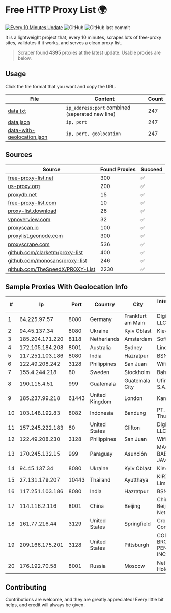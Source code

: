 
# Free HTTP Proxy List 🌍

[![Every 10 Minutes Update](https://github.com/mertguvencli/http-proxy-list/actions/workflows/main.yml/badge.svg?branch=main)](https://github.com/mertguvencli/http-proxy-list/actions/workflows/main.yml)
![GitHub](https://img.shields.io/github/license/mertguvencli/http-proxy-list)
![GitHub last commit](https://img.shields.io/github/last-commit/mertguvencli/http-proxy-list)

It is a lightweight project that, every 10 minutes, scrapes lots of free-proxy sites, validates if it works, and serves a clean proxy list.


> Scraper found **4395** proxies at the latest update. Usable proxies are below.

## Usage

Click the file format that you want and copy the URL.


|File|Content|Count|
|----|-------|-----|
|[data.txt](https://raw.githubusercontent.com/mertguvencli/http-proxy-list/main/proxy-list/data.txt)|`ip_address:port` combined (seperated new line)|247|
|[data.json](https://raw.githubusercontent.com/mertguvencli/http-proxy-list/main/proxy-list/data.json)|`ip, port`|247|
|[data-with-geolocation.json](https://raw.githubusercontent.com/mertguvencli/http-proxy-list/main/proxy-list/data-with-geolocation.json)|`ip, port, geolocation`|247|

## Sources

|Source|Found Proxies|Succeed|
|------|-------------|-------|
|[free-proxy-list.net](https://free-proxy-list.net)|300|✅|
|[us-proxy.org](https://www.us-proxy.org)|200|✅|
|[proxydb.net](http://proxydb.net)|15|✅|
|[free-proxy-list.com](https://free-proxy-list.com/?page=&port=&type%5B%5D=http&type%5B%5D=https&up_time=0&search=Search)|10|✅|
|[proxy-list.download](https://www.proxy-list.download/HTTP)|26|✅|
|[vpnoverview.com](https://vpnoverview.com/privacy/anonymous-browsing/free-proxy-servers)|32|✅|
|[proxyscan.io](https://www.proxyscan.io)|100|✅|
|[proxylist.geonode.com](https://proxylist.geonode.com/api/proxy-list?limit=300&page=1&sort_by=lastChecked&sort_type=desc&protocols=http,https)|300|✅|
|[proxyscrape.com](https://api.proxyscrape.com/v2/?request=displayproxies&protocol=http&timeout=10000&country=all&ssl=all&anonymity=all)|536|✅|
|[github.com/clarketm/proxy-list](https://raw.githubusercontent.com/clarketm/proxy-list/master/proxy-list-raw.txt)|400|✅|
|[github.com/monosans/proxy-list](https://raw.githubusercontent.com/monosans/proxy-list/main/proxies/http.txt)|246|✅|
|[github.com/TheSpeedX/PROXY-List](https://raw.githubusercontent.com/TheSpeedX/PROXY-List/master/http.txt)|2230|✅|


## Sample Proxies With Geolocation Info

|#|Ip|Port|Country|City|Internet Service Provider|
|-|--|----|-------|----|-------------------------|
|1|64.225.97.57|8080|Germany|Frankfurt am Main|DigitalOcean, LLC|
|2|94.45.137.34|8080|Ukraine|Kyiv Oblast|Kievline LLC|
|3|185.204.171.220|8118|Netherlands|Amsterdam|Softqloud GmbH|
|4|172.105.184.208|8001|Australia|Sydney|Linode, LLC|
|5|117.251.103.186|8080|India|Hazratpur|BSNL Internet|
|6|122.49.208.242|3128|Philippines|San Juan|WifiCity, Inc|
|7|155.4.244.218|80|Sweden|Stockholm|Bahnhof AB|
|8|190.115.4.51|999|Guatemala|Guatemala City|Ufinet Panama S.A.|
|9|185.237.99.218|61443|United Kingdom|London|Kamatera Inc|
|10|103.148.192.83|8082|Indonesia|Bandung|PT. Akashia Thuba Jaya|
|11|157.245.222.183|80|United States|Clifton|DigitalOcean, LLC|
|12|122.49.208.230|3128|Philippines|San Juan|WifiCity, Inc|
|13|170.245.132.15|999|Paraguay|Asunción|MACHADO BAEZ, NERY JAVIER|
|14|94.45.137.34|8080|Ukraine|Kyiv Oblast|Kievline LLC|
|15|27.131.179.207|10443|Thailand|Ayutthaya|KIRZ Company Limited|
|16|117.251.103.186|8080|India|Hazratpur|BSNL Internet|
|17|114.116.2.116|8001|China|Beijing|China Unicom Beijing Province Network|
|18|161.77.216.44|3129|United States|Springfield|Crocker Communications|
|19|209.166.175.201|3128|United States|Pittsburgh|CONTINENTAL BROADBAND PENNSYLVANIA, INC.|
|20|176.192.70.58|8001|Russia|Moscow|Net By Net Holding LLC|



## Contributing

Contributions are welcome, and they are greatly appreciated! Every
little bit helps, and credit will always be given.

